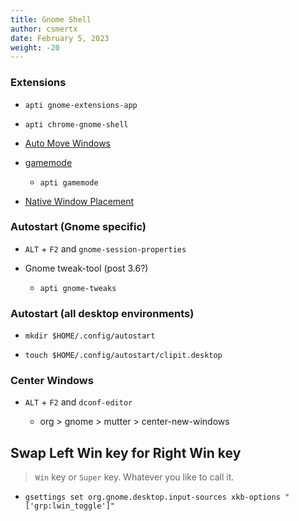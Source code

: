 ```yaml
---
title: Gnome Shell
author: csmertx
date: February 5, 2023
weight: -20
---
```


### Extensions

- ```apti gnome-extensions-app```

- ```apti chrome-gnome-shell```

- [Auto Move Windows](https://extensions.gnome.org/extension/16/auto-move-windows/)

- [gamemode](https://extensions.gnome.org/extension/1852/gamemode/)

    - ```apti gamemode```

- [Native Window Placement](https://extensions.gnome.org/extension/18/native-window-placement/)

### Autostart (Gnome specific)

- ```ALT``` + ```F2``` and ```gnome-session-properties```

- Gnome tweak-tool (post 3.6?)

    - ```apti gnome-tweaks```

### Autostart (all desktop environments)

- ```mkdir $HOME/.config/autostart```

- ```touch $HOME/.config/autostart/clipit.desktop```

### Center Windows
- ```ALT``` + ```F2``` and ```dconf-editor```

    - org > gnome > mutter > center-new-windows

## Swap Left Win key for Right Win key

> ```Win``` key or ```Super``` key. Whatever you like to call it.

- ```gsettings set org.gnome.desktop.input-sources xkb-options "['grp:lwin_toggle']"```
